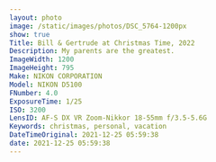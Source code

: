 ```yaml
---
layout: photo
image: /static/images/photos/DSC_5764-1200px
show: true
Title: Bill & Gertrude at Christmas Time, 2022
Description: My parents are the greatest.
ImageWidth: 1200
ImageHeight: 795
Make: NIKON CORPORATION
Model: NIKON D5100
FNumber: 4.0
ExposureTime: 1/25
ISO: 3200
LensID: AF-S DX VR Zoom-Nikkor 18-55mm f/3.5-5.6G
Keywords: christmas, personal, vacation
DateTimeOriginal: 2021-12-25 05:59:38
date: 2021-12-25 05:59:38
---
```

